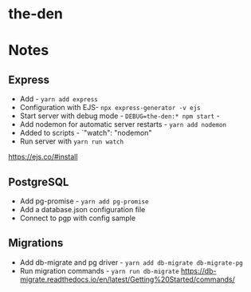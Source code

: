 # the-den

# Notes

## Express
* Add - `yarn add express`
* Configuration with EJS- `npx express-generator -v ejs`
* Start server with debug mode - `DEBUG=the-den:* npm start` -
* Add nodemon for automatic server restarts - `yarn add nodemon`
* Added to scripts - `"watch": "nodemon"
* Run server with `yarn run watch`

https://ejs.co/#install

## PostgreSQL

* Add pg-promise - `yarn add pg-promise`
* Add a database.json configuration file
* Connect to pgp with config sample

## Migrations

* Add db-migrate and pg driver - `yarn add db-migrate db-migrate-pg`
* Run migration commands - `yarn run db-migrate`
https://db-migrate.readthedocs.io/en/latest/Getting%20Started/commands/

